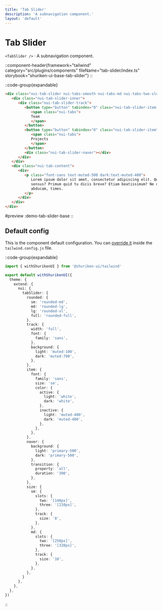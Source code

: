 ```yaml
---
title: 'Tab Slider'
description: 'A subnavigation component.'
layout: 'default'
---
```


# Tab Slider

`<TabSlider />` · A subnavigation component.

::component-header{framework="tailwind" category="src/plugins/components" fileName="tab-slider/index.ts" storybook="shuriken-ui-base-tab-slider"}
::

::code-group{expandable}

```html [demo-tab-slider-base.html]
<div class="nui-tab-slider nui-tabs-smooth nui-tabs-md nui-tabs-two-slots">
   <div class="nui-tab-slider-inner">
      <div class="nui-tab-slider-track">
         <button type="button" tabindex="0" class="nui-tab-slider-item nui-active">
            <span class="nui-tabs">
            Team
            </span>
         </button>
         <button type="button" tabindex="0" class="nui-tab-slider-item">
            <span class="nui-tabs">
            Projects
            </span>
         </button>
         <div class="nui-tab-slider-naver"></div>
      </div>
   </div>
   <div class="nui-tab-content">
      <div>
         <p class="font-sans text-muted-500 dark:text-muted-400">
            Lorem ipsum dolor sit amet, consectetur adipiscing elit. Quid iudicant
            sensus? Primum quid tu dicis breve? Etiam beatissimum? Ne discipulum
            abducam, times.
         </p>
      </div>
   </div>
</div>
```

#preview
:demo-tab-slider-base
::

## Default config

This is the component default configuration. You can [override it](/docs/tailwind/theming/configuration) inside the `tailwind.config.js` file.

::code-group{expandable}

```ts [tailwind.config.ts]
import { withShurikenUI } from '@shuriken-ui/tailwind'

export default withShurikenUI({
  theme: {
    extend: {
      nui: {
        tabSlider: {
          rounded: {
            sm: 'rounded-md',
            md: 'rounded-lg',
            lg: 'rounded-xl',
            full: 'rounded-full',
          },
          track: {
            width: 'full',
            font: {
              family: 'sans',
            },
            background: {
              light: 'muted-100',
              dark: 'muted-700',
            },
          },
          item: {
            font: {
              family: 'sans',
              size: 'sm',
              color: {
                active: {
                  light: 'white',
                  dark: 'white',
                },
                inactive: {
                  light: 'muted-400',
                  dark: 'muted-400',
                },
              },
            },
          },
          naver: {
            background: {
              light: 'primary-500',
              dark: 'primary-500',
            },
            transition: {
              property: 'all',
              duration: '300',
            },
          },
          size: {
            sm: {
              slots: {
                two: '[140px]',
                three: '[210px]',
              },
              track: {
                size: '8',
              },
            },
            md: {
              slots: {
                two: '[250px]',
                three: '[320px]',
              },
              track: {
                size: '10',
              },
            },
          },
        }
      },
    },
  },
})
```
::